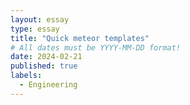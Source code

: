 ```yaml
---
layout: essay
type: essay
title: "Quick meteor templates"
# All dates must be YYYY-MM-DD format!
date: 2024-02-21
published: true
labels:
  - Engineering
---
```

